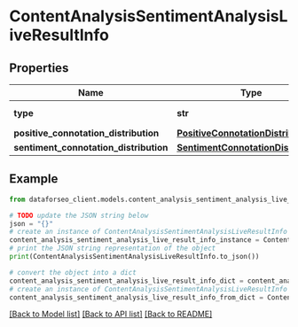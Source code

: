 # ContentAnalysisSentimentAnalysisLiveResultInfo


## Properties

Name | Type | Description | Notes
------------ | ------------- | ------------- | -------------
**type** | **str** | type of element | [optional] 
**positive_connotation_distribution** | [**PositiveConnotationDistribution**](PositiveConnotationDistribution.md) |  | [optional] 
**sentiment_connotation_distribution** | [**SentimentConnotationDistribution**](SentimentConnotationDistribution.md) |  | [optional] 

## Example

```python
from dataforseo_client.models.content_analysis_sentiment_analysis_live_result_info import ContentAnalysisSentimentAnalysisLiveResultInfo

# TODO update the JSON string below
json = "{}"
# create an instance of ContentAnalysisSentimentAnalysisLiveResultInfo from a JSON string
content_analysis_sentiment_analysis_live_result_info_instance = ContentAnalysisSentimentAnalysisLiveResultInfo.from_json(json)
# print the JSON string representation of the object
print(ContentAnalysisSentimentAnalysisLiveResultInfo.to_json())

# convert the object into a dict
content_analysis_sentiment_analysis_live_result_info_dict = content_analysis_sentiment_analysis_live_result_info_instance.to_dict()
# create an instance of ContentAnalysisSentimentAnalysisLiveResultInfo from a dict
content_analysis_sentiment_analysis_live_result_info_from_dict = ContentAnalysisSentimentAnalysisLiveResultInfo.from_dict(content_analysis_sentiment_analysis_live_result_info_dict)
```
[[Back to Model list]](../README.md#documentation-for-models) [[Back to API list]](../README.md#documentation-for-api-endpoints) [[Back to README]](../README.md)


